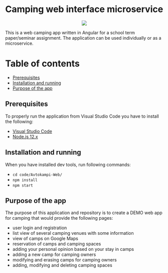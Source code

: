 # Camping web interface microservice

<p align="center">
  <img src="https://github.com/camping-rso/camping-web-interface/blob/master/code/Avtokampi-Web/src/assets/images/logo/ikona.png?raw=true"/>
</p>

This is a web camping app written in Angular for a school term paper/seminar assignment. The application can be used
individually or as a microservice.

Table of contents
=================
- [Prerequisites](#prerequisites)
- [Installation and running](#installation-and-running)
- [Purpose of the app](#purpose-of-the-app)

## Prerequisites
To properly run the application from Visual Studio Code you have to install the
following:

- [Visual Studio Code](https://code.visualstudio.com/)
- [Node.js 12.x](https://nodejs.org/)

## Installation and running
When you have installed dev tools, run following commands:
- `cd code/Avtokampi-Web/`
- `npm install`
- `npm start`

## Purpose of the app
The purpose of this application and repository is to create a DEMO web app for camping that would
provide the following pages:

- user login and registration
- list view of several camping venues with some information
- view of camps on Google Maps
- reservation of camps and camping spaces
- adding your personal opinion based on your stay in camps
- adding a new camp for camping owners
- modifying and erasing camps for camping owners
- adding, modifying and deleting camping spaces
